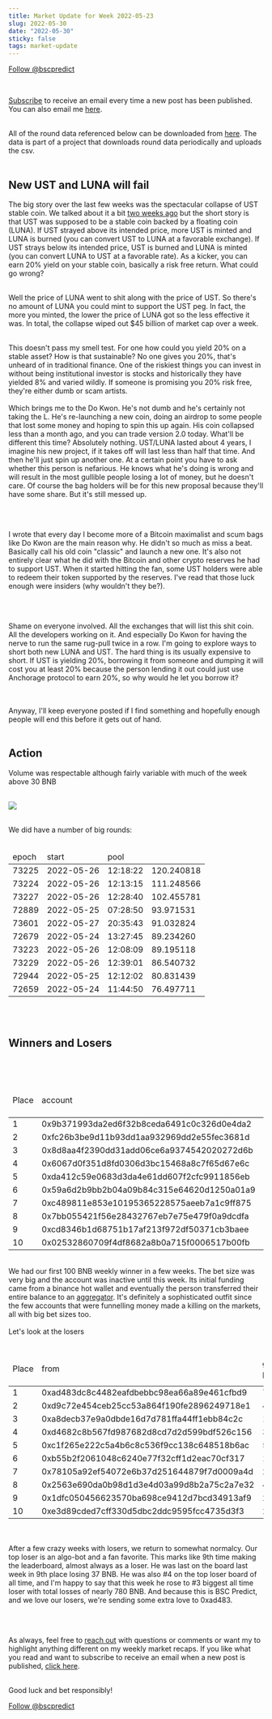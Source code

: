 ```yaml
---
title: Market Update for Week 2022-05-23
slug: 2022-05-30
date: "2022-05-30"
sticky: false
tags: market-update
---
```

<a href="https://twitter.com/bscpredict?ref_src=twsrc%5Etfw" class="twitter-follow-button" data-show-count="false">Follow @bscpredict</a><script async src="https://platform.twitter.com/widgets.js" charset="utf-8"></script>

<br/>

<a class="underline" href="https://forms.zohopublic.com/contact631/form/BSCPredictMailingList/formperma/FfjprXQKPkAZNTCcpdNfWQfMlHQvkuBkPvEldZqsUWs">Subscribe</a> to receive an email every time a new post has been published. You can also email me <a class="underline" href="mailto:contact@bscpredict.com">here</a>.

<br/>
All of the round data referenced below can be downloaded from <a class="underline" href="https://github.com/bsc-predict/bsc-predict-updater/tree/master/data/v2/main">here</a>. The data is part of a project that downloads round data periodically and uploads the csv.
<br/><br/>


<h2 class="text-2xl underline">New UST and LUNA will fail</h2>
The big story over the last few weeks was the spectacular collapse of UST stable coin. We talked about it a bit <a href="https://bscpredict.com/blog/2022-05-16" class="underline">two weeks ago</a> but the short story is that UST was supposed to be a stable coin backed by a floating coin (LUNA). If UST strayed above its intended price, more UST is minted and LUNA is burned (you can convert UST to LUNA at a favorable exchange). If UST strays below its intended price, UST is burned and LUNA is minted (you can convert LUNA to UST at a favorable rate). As a kicker, you can earn 20% yield on your stable coin, basically a risk free return. What could go wrong?
<br/><br/>

Well the price of LUNA went to shit along with the price of UST. So there's no amount of LUNA you could mint to support the UST peg. In fact, the more you minted, the lower the price of LUNA got so the less effective it was. In total, the collapse wiped out $45 billion of market cap over a week. 
<br/><br/>

This doesn't pass my smell test. For one how could you yield 20% on a stable asset? How is that sustainable? No one gives you 20%, that's unheard of in traditional finance. One of the riskiest things you can invest in without being institutional investor is stocks and historically they have yielded 8% and varied wildly. If someone is promising you 20% risk free, they're either dumb or scam artists.
<br/><br/>
Which brings me to the Do Kwon. He's not dumb and he's certainly not taking the L. He's re-launching a new coin, doing an airdrop to some people that lost some money and hoping to spin this up again. His coin collapsed less than a month ago, and you can trade version 2.0 today. What'll be different this time? Absolutely nothing. UST/LUNA lasted about 4 years, I imagine his new project, if it takes off will last less than half that time. And then he'll just spin up another one. At a certain point you have to ask whether this person is nefarious. He knows what he's doing is wrong and will result in the most gullible people losing a lot of money, but he doesn't care. Of course the bag holders will be for this new proposal because they'll have some share. But it's still messed up.

<br/><br/>

I wrote that every day I become more of a Bitcoin maximalist and scum bags like Do Kwon are the main reason why. He didn't so much as miss a beat. Basically call his old coin "classic" and launch a new one. It's also not entirely clear what he did with the Bitcoin and other crypto reserves he had to support UST. When it started hitting the fan, some UST holders were able to redeem their token supported by the reserves. I've read that those luck enough were insiders (why wouldn't they be?).

<br/><br/>

Shame on everyone involved. All the exchanges that will list this shit coin. All the developers working on it. And especially Do Kwon for having the nerve to run the same rug-pull twice in a row. I'm going to explore ways to short both new LUNA and UST. The hard thing is its usually expensive to short. If UST is yielding 20%, borrowing it from someone and dumping it will cost you at least 20% because the person lending it out could just use Anchorage protocol to earn 20%, so why would he let you borrow it?

<br/><br/>
Anyway, I'll keep everyone posted if I find something and hopefully enough people will end this before it gets out of hand.
<br/><br/>


<h2 class="text-2xl underline">Action</h2>


Volume was respectable although fairly variable with much of the week above 30 BNB
<br/><br/>

<img src="https://i.imgur.com/5LbvNmj.png">
<br/><br/>


We did have a number of big rounds:
<br/><br/>

<table class="table w-screen">
<thead>
<tr><td>epoch</td><td>start</td><td>pool</td>
</thead>
<tbody>

<tr><td>73225</td><td>2022-05-26</td><td> 12:18:22</td><td>120.240818</td></tr>
<tr><td>73224</td><td>2022-05-26</td><td> 12:13:15</td><td>111.248566</td></tr>
<tr><td>73227</td><td>2022-05-26</td><td> 12:28:40</td><td>102.455781</td></tr>
<tr><td>72889</td><td>2022-05-25</td><td> 07:28:50</td><td>93.971531</td></tr>
<tr><td>73601</td><td>2022-05-27</td><td> 20:35:43</td><td>91.032824</td></tr>
<tr><td>72679</td><td>2022-05-24</td><td> 13:27:45</td><td>89.234260</td></tr>
<tr><td>73223</td><td>2022-05-26</td><td> 12:08:09</td><td>89.195118</td></tr>
<tr><td>73229</td><td>2022-05-26</td><td> 12:39:01</td><td>86.540732</td></tr>
<tr><td>72944</td><td>2022-05-25</td><td> 12:12:02</td><td>80.831439</td></tr>
<tr><td>72659</td><td>2022-05-24</td><td> 11:44:50</td><td>76.497711</td></tr>
</tbody>
</table>
<br/><br/>

<div class="divider"></div>
<h2 class="text-2xl underline">Winners and Losers</h2>

<br/><br/>

<table class="table w-screen">
  <thead>
    <tr><td>Place</td><td>account</td><td>games played</td><td>won</td><td>won USD</td><td>Winnings Even Money</td><td>Average bet size</td></tr>
  </thead>

  <tbody>
<tr><td>1</td><td>0x9b371993da2ed6f32b8ceda6491c0c326d0e4da2	</td><td>124</td><td>	128.98</td><td>	38,695.0</td><td>	25.03</td><td>	4.41</td></tr>
<tr><td>2</td><td>0xfc26b3be9d11b93dd1aa932969dd2e55fec3681d	</td><td>128</td><td>	69.19</td><td>	20,758.0</td><td>	31.47</td><td>	1.47</td></tr>
<tr><td>3</td><td>0x8d8aa4f2390dd31add06ce6a9374542020272d6b	</td><td>99</td><td>	44.93</td><td>	13,480.0</td><td>	18.73</td><td>	1.95</td></tr>
<tr><td>4</td><td>0x6067d0f351d8fd0306d3bc15468a8c7f65d67e6c	</td><td>120</td><td>	39.32</td><td>	11,795.0</td><td>	12.68</td><td>	2.01</td></tr>
<tr><td>5</td><td>0xda412c59e0683d3da4e61dd607f2cfc9911856eb	</td><td>53</td><td>	38.0</td><td>	  11,401.0</td><td>	19.84</td><td>	2.09</td></tr>
<tr><td>6</td><td>0x59a6d2b9bb2b04a09b84c315e64620d1250a01a9	</td><td>38</td><td>	37.62</td><td>	11,285.0</td><td>	4.49</td><td>	8.16</td></tr>
<tr><td>7</td><td>0xc489811e853e10195365228575aeeb7a1c9ff875	</td><td>285</td><td>	32.62</td><td>	9,787.0</td><td>	3.08</td><td>	2.23</td></tr>
<tr><td>8</td><td>0x7bb055421f56e28432767eb7e75e479f0a9dcdfa	</td><td>431</td><td>	31.56</td><td>	9,469.0</td><td>	19.22</td><td>	1.14</td></tr>
<tr><td>9</td><td>0xcd8346b1d68751b17af213f972df50371cb3baee	</td><td>157</td><td>	29.39</td><td>	8,818.0</td><td>	2.25</td><td>	1.77</td></tr>
<tr><td>10</td><td>0x02532860709f4df8682a8b0a715f0006517b00fb	</td><td>110</td><td>	21.93</td><td>	6,580.0</td><td>	12.98</td><td>	1.35</td></tr>
  </tbody>
</table>


<br/>
We had our first 100 BNB weekly winner in a few weeks. The bet size was very big and the account was inactive until this week. Its initial funding came from a binance hot wallet and eventually the person transferred their entire balance to an <a class="underline" href="https://bscscan.com/address/0x3c6687387870d5710be9dfcd77bf10290dd88e21">aggregator</a>. It's definitely a sophisticated outfit since the few accounts that were funnelling money made a killing on the markets, all with big bet sizes too.
<br/><br/>
Let's look at the losers
<br/><br/>

<table class="table w-screen">
  <thead>
    <tr><td>Place</td><td>from</td><td>games played</td><td>won</td><td>won USD</td><td>Winnings Even Money</td><td>Average bet size</td></tr>
  </thead>
    <tbody>
<tr><td>1</td><td> 0xad483dc8c4482eafdbebbc98ea66a89e461cfbd9</td><td> 	779</td><td> 	-68.01</td><td> -20,404.0</td><td> 	-52.92</td><td> 	0.98</td></tr> 
<tr><td>2</td><td> 0xd9c72e454ceb25cc53a864f190fe2896249718e1</td><td> 	48</td><td> 	-65.46</td><td> -19,637.0</td><td> 	-11.08</td><td> 	6.47</td></tr> 
<tr><td>3</td><td> 0xa8decb37e9a0dbde16d7d781ffa44ff1ebb84c2c</td><td> 	108</td><td> 	-64.61</td><td> -19,384.0</td><td> 	-25.02</td><td> 	2.06</td></tr> 
<tr><td>4</td><td> 0xd4682c8b567fd987682d8cd7d2d599bdf526c156</td><td> 	38</td><td> 	-62.96</td><td> -18,887.0</td><td> 	-8.75</td><td> 	2.61</td></tr> 
<tr><td>5</td><td> 0xc1f265e222c5a4b6c8c536f9cc138c648518b6ac</td><td> 	527</td><td> 	-61.31</td><td> -18,393.0</td><td> 	-23.53</td><td> 	2.59</td></tr> 
<tr><td>6</td><td> 0xb55b2f2061048c6240e77f32cff1d2eac70cf317</td><td> 	129</td><td> 	-57.03</td><td> -17,110.0</td><td> 	-20.82</td><td> 	0.9</td></tr> 
<tr><td>7</td><td> 0x78105a92ef54072e6b37d251644879f7d0009a4d</td><td> 	24</td><td> 	-52.67</td><td> -15,801.0</td><td> 	-5.36</td><td> 	6.03</td></tr> 
<tr><td>8</td><td> 0x2563e690da0b98d1d3e4d03a99d8b2a75c2a7e32</td><td> 	491</td><td> 	-47.95</td><td> -14,384.0</td><td> 	-39.88</td><td> 	0.91</td></tr> 
<tr><td>9</td><td> 0x1dfc050456623570ba698ce9412d7bcd34913af9</td><td> 	234</td><td> 	-47.37</td><td> -14,210.0</td><td> 	-19.41</td><td> 	1.33</td></tr> 
<tr><td>10</td><td>0xe3d89cded7cff330d5dbc2ddc9595fcc4735d3f3</td><td>	263</td><td>	-45.87</td><td>	-13,760.0</td><td>	-15.48</td><td>	1.44</td></tr>
  </tbody>
</table>


<br/><br/>
After a few crazy weeks with losers, we return to somewhat normalcy. Our top loser is an algo-bot and a fan favorite. This marks like 9th time making the leaderboard, almost always as a loser. He was last on the board last week in 9th place losing 37 BNB. He was also #4 on the top loser board of all time, and I'm happy to say that this week he rose to #3 biggest all time loser with total losses of nearly 780 BNB. And because this is BSC Predict, and we love our losers, we're sending some extra love to 0xad483.

<br/><br/>


As always, feel free to <a class="underline" href="mailto:contact@bscpredict.com">reach out</a> with questions or comments or want my to highlight anything different on my weekly market recaps. If you like what you read and want to subscribe to receive an email when a new post is published, <a class="underline" href="https://forms.zoho.com/contact631/form/BSCPredictMailingList">click here</a>.
<br/><br/>

Good luck and bet responsibly!
<div class="divider"></div>

<a href="https://twitter.com/bscpredict?ref_src=twsrc%5Etfw" class="twitter-follow-button" data-show-count="false">Follow @bscpredict</a><script async src="https://platform.twitter.com/widgets.js" charset="utf-8"></script>
